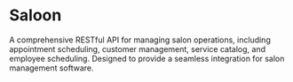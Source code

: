 # Saloon
A comprehensive RESTful API for managing salon operations, including appointment scheduling, customer management, service catalog, and employee scheduling. Designed to provide a seamless integration for salon management software.

